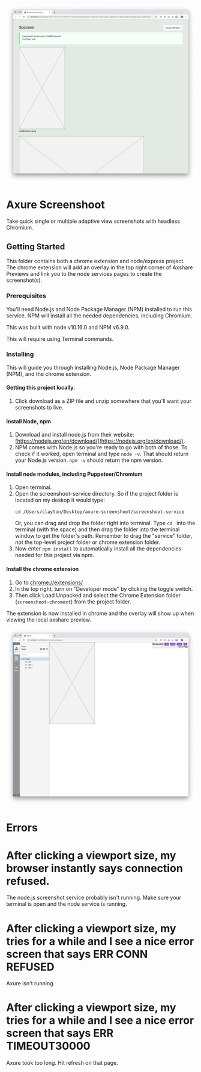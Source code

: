 ![Chrome Output](readme_assets/preview_multiple.png)

# Axure Screenshoot

Take quick single or multiple adaptive view screenshots with headless Chromium.

## Getting Started

This folder contains both a chrome extension and node/express project. 
The chrome extension will add an overlay in the top right corner of Axshare Previews and link you to the node services pages to create the screenshot(s).

### Prerequisites

You'll need Node.js and Node Package Manager (NPM) installed to run this service. NPM will install all the needed dependencies, including Chromium.

This was built with node v10.16.0 and NPM v6.9.0.

This will require using Terminal commands.


### Installing

This will guide you through installing Node.js, Node Package Manager (NPM), and the chrome extension.


#### Getting this project locally. 
1. Click download as a ZIP file and unzip somewhere that you'll want your screenshots to live. 


#### Install Node, npm
1. Download and install node.js from their website: [https://nodejs.org/en/download/](https://nodejs.org/en/download/).
2. NPM comes with Node.js so you're ready to go with both of those. To check if it worked, open terminal and type `node -v`. That should return your Node.js version. `npm -v` should return the npm version.


#### Install node modules, including Puppeteer/Chromium
1. Open terminal. 
2. Open the screenshoot-service directory. So if the project folder is located on my deskop it would type:
	```
	cd /Users/clayton/Desktop/axure-screenshoot/screenshoot-service
	```
	Or, you can drag and drop the folder right into terminal. Type `cd ` into the terminal (with the space) and then drag the folder into the terminal window to get the folder's path. Remember to drag the "service" folder, not the top-level project folder or chrome extension folder.
3. Now enter `npm install` to automatically install all the dependencies needed for this project via npm. 

#### Install the chrome extension

1. Go to [chrome://extensions/](chrome://extensions/)
2. In the top right, turn on "Developer mode" by clicking the toggle switch.
3. Then click Load Unpacked and select the Chrome Extension folder (`screenshoot-chromext`) from the project folder.

The extension is now installed in chrome and the overlay will show up when viewing the local axshare preview.

![Chrome Output](readme_assets/preview_share.png)

# Errors

# After clicking a viewport size, my browser instantly says connection refused.
The node.js screenshot service probably isn't running. Make sure your terminal is open and the node service is running. 

# After clicking a viewport size, my tries for a while and I see a nice error screen that says ERR CONN REFUSED
Axure isn't running. 

# After clicking a viewport size, my tries for a while and I see a nice error screen that says ERR TIMEOUT30000
Axure took too long. Hit refresh on that page.